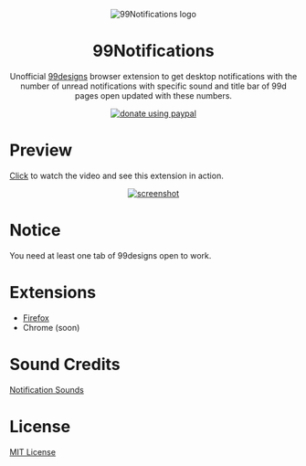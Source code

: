 <p align="center"><img src="https://i.imgur.com/xN9FcPM.png" alt="99Notifications logo" /></p>

<h1 align="center">99Notifications</h1>
<p align="center">Unofficial <a href="https://99designs.com">99designs</a> browser extension to get desktop notifications with the number of unread notifications with specific sound and title bar of 99d pages open updated with these numbers.</p>

<p align="center"><a href="https://www.paypal.com/cgi-bin/webscr?cmd=_s-xclick&hosted_button_id=52WANGN4BEDLJ"><img src="https://img.shields.io/badge/donate%20using-paypal-green.svg" alt="donate using paypal" /></a></p>

# Preview
[Click](https://www.youtube.com/watch?v=tGz0kNNwo-A) to watch the video and see this extension in action.
<p align="center"><a href="https://www.youtube.com/watch?v=tGz0kNNwo-A"><img src="https://i.imgur.com/7OpGbJ7.png" alt="screenshot"></a></p>

# Notice
You need at least one tab of 99designs open to work.

# Extensions
- [Firefox](https://addons.mozilla.org/addon/99notifications/)
- Chrome (soon)

# Sound Credits
[Notification Sounds](https://notificationsounds.com)

# License
[MIT License](https://github.com/daltonmenezes/99notifications/blob/master/LICENSE)
